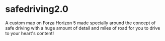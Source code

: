 # safedriving2.0
A custom map on Forza Horizon 5 made specially around the concept of safe driving with a huge amount of detail and miles of road for you to drive to your heart's content!
